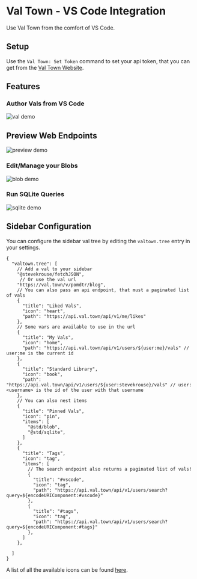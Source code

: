 # Val Town - VS Code Integration

Use Val Town from the comfort of VS Code.

## Setup

Use the `Val Town: Set Token` command to set your api token, that you can get from the [Val Town Website](https://www.val.town/settings/api).

## Features

### Author Vals from VS Code

![val demo](https://raw.githubusercontent.com/pomdtr/valtown-vscode/master/img/vals.png)

## Preview Web Endpoints

![preview demo](https://raw.githubusercontent.com/pomdtr/valtown-vscode/master/img/preview.png)

### Edit/Manage your Blobs

![blob demo](https://raw.githubusercontent.com/pomdtr/valtown-vscode/master/img/blobs.png)

### Run SQLite Queries

![sqlite demo](https://raw.githubusercontent.com/pomdtr/valtown-vscode/master/img/sqlite.png)

## Sidebar Configuration

You can configure the sidebar val tree by editing the `valtown.tree` entry in your settings.

```jsonc
{
  "valtown.tree": [
    // Add a val to your sidebar
    "@stevekrouse/fetchJSON",
     // Or use the val url
    "https://val.town/v/pomdtr/blog",
    // You can also pass an api endpoint, that must a paginated list of vals
    {
      "title": "Liked Vals",
      "icon": "heart",
      "path": "https://api.val.town/api/v1/me/likes"
    },
    // Some vars are available to use in the url
    {
      "title": "My Vals",
      "icon": "home",
      "path": "https://api.val.town/api/v1/users/${user:me}/vals" // user:me is the current id
    },
    {
      "title": "Standard Library",
      "icon": "book",
      "path": "https://api.val.town/api/v1/users/${user:stevekrouse}/vals" // user:<username> is the id of the user with that username
    },
    // You can also nest items
    {
      "title": "Pinned Vals",
      "icon": "pin",
      "items": [
        "@std/blob",
        "@std/sqlite",
      ]
    },
    {
      "title": "Tags",
      "icon": "tag",
      "items": [
        // The search endpoint also returns a paginated list of vals!
        {
          "title": "#vscode",
          "icon": "tag",
          "path": "https://api.val.town/api/v1/users/search?query=${encodeURIComponent:#vscode}"
        },
        {
          "title": "#tags",
          "icon": "tag",
          "path": "https://api.val.town/api/v1/users/search?query=${encodeURIComponent:#tags}"
        },
      ]
    },

  ]
}
```

A list of all the available icons can be found [here](https://code.visualstudio.com/api/references/icons-in-labels#icon-listing).

